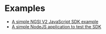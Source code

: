 # Examples

* [A simple NGSI V2 JavaScript SDK example](javascript/README.md)
* [A simple NodeJS application to test the SDK](node-js/README.md)

